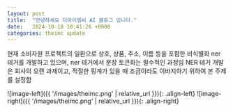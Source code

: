 ```yaml
---
layout: post
title:  "안녕하세요 더아이엠씨 AI 블로그 입니다."
date:   2024-10-18 10:41:26 +0900
categories: theimc update
---
```

현재 소비자원 프로젝트의 일환으로 상호, 상품, 주소, 이름 등을 포함한 비식별화 ner 테거를 개발하고 있으며, ner 테거에서 문장 토큰화는 필수적인 과정임
NER 테거 개발은 회사의 오랜 과제이고, 적절한 핑계가 있을 때 조금이라도 이바지하기 위하여 본 주제를 설정함

![image-left]({{ '/images/theimc.png' | relative_url }}){: .align-left}
![image-right]({{ '/images/theimc.png' | relative_url }}){: .align-right}
